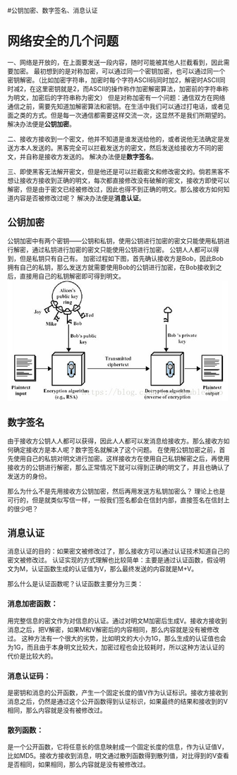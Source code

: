 #公钥加密、数字签名、消息认证
# 网络安全的几个问题

一、网络是开放的，在上面要发送一段内容，随时可能被其他人拦截看到，因此需要加密。  最初想到的是对称加密，可以通过同一个密钥加密，也可以通过同一个密钥解密。（比如加密字符串，加密时每个字符ASCII码同时加2，解密时ASCII同时减2，在这里密钥就是2，而ASCII的操作称作加密解密算法，加密前的字符串称为明文，加密后的字符串称为密文）  但是对称加密有一个问题：通信双方在网络通信之前，需要先知道加解密算法和密钥。在生活中我们可以通过打电话，或者见面之类的方式。但是每一次通信都需要这样交流一次，这显然不是我们所期望的。  解决办法便是**公钥加密**。

二、接收方接收到一个密文，他并不知道是谁发送给他的，或者说他无法确定是发送方本人发送的。黑客完全可以拦截发送方的密文，然后发送给接收方不同的密文，并自称是接收方发送的。  解决办法便是**数字签名**。

三、即使黑客无法解开密文，但是他还是可以拦截密文和修改密文的。倘若黑客不想让接收方接收到正确的明文，每次都直接修改没有破解的密文，接收方即使可以解密，但是由于密文已经被修改过，因此也得不到正确的明文。那么接收方如何知道内容是否被修改过呢？  解决办法便是**消息认证**。

## 公钥加密

公钥加密中有两个密钥——公钥和私钥，使用公钥进行加密的密文只能使用私钥进行解密，通过私钥进行加密的密文只能使用公钥进行加密。  公钥人人都可以得到，但是私钥只有自己有。  加密过程如下图，首先确认接收方是Bob，因此Bob拥有自己的私钥，那么发送方就需要使用Bob的公钥进行加密，在Bob接收到之后，直接用自己的私钥解密即可得到明文。  <img src="https://raw.githubusercontent.com/Double2hao/xujiajia_blog/main/img/16210039325310.png" alt="这里写图片描述" title="">

## 数字签名

由于接收方公钥人人都可以获得，因此人人都可以发消息给接收方。那么接收方如何确定接收方是本人呢？数字签名就解决了这个问题。  在使用公钥加密之前，首先使用自己的私钥对明文进行加密。这样接收方在使用自己私钥解密之后，再使用接收方的公钥进行解密，那么正常情况下就可以得到正确的明文了，并且也确认了发送方的身份。

那么为什么不是先用接收方公钥加密，然后再用发送方私钥加密么？  理论上也是可行的，但是就类似写信一样，一般我们签名都会在信封内部，直接签名在信封上的很少吧？

## 消息认证

消息认证的目的：如果密文被修改过了，那么接收方可以通过认证技术知道自己的密文被修改过。  认证实现的方式理解也比较简单：主要是通过认证函数，假设明文为M，认证函数生成的认证值为V，那么最终发送的内容就是M+V。

那么什么是认证函数呢？认证函数主要分为三类：

### 消息加密函数：

用完整信息的密文作为对信息的认证。通过对明文M加密后生成V。接收方接收到消息之后，把V解密，如果M和V解密后的内容相同，那么内容就是没有被修改过。  这种方法有一个很大的劣势，比如明文的大小为1G，那么生成的认证值也会为1G，而且由于本身明文比较大，加密过程也会比较耗时，所以这种方法认证的代价是比较大的。

### 消息认证码：

是密钥和消息的公开函数，产生一个固定长度的值V作为认证标识。接收方接收到消息之后，仍然是通过这个公开函数得到认证标识，如果最终的结果和接收到的V相同，那么内容就是没有被修改过。

### 散列函数：

是一个公开函数，它将任意长的信息映射成一个固定长度的信息，作为认证值V，比如MD5。接收方接收到消息，明文通过散列函数得到散列值，对比得到的V查看是否相同，如果相同，那么内容就是没有被修改过。